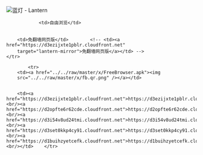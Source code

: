 

<img src="../../raw/master/x/8e0a2b81.c82003be.LanternYellow2.png" alt="蓝灯 - Lantern"/>
<table>
    <tr>
                
                <td>自由浏览</td>
        
        
        <td>免翻墙网页版</td>        <!-- <td><a href="https://d3ezijxte1pblr.cloudfront.net"
        target="lantern-mirror">免翻墙网页版</a></td> -->
    </tr>
    
            <tr>
        <td><a href="../../raw/master/x/FreeBrowser.apk"><img
        src="../../raw/master/x/fb.qr.png" /></a></td>

        
        <td><a href="https://d3ezijxte1pblr.cloudfront.net">https://d3ezijxte1pblr.cloudfront.net</a><br/><a href="https://d2opfte6r62cde.cloudfront.net">https://d2opfte6r62cde.cloudfront.net</a><br/><a href="https://d3i54v8ud24tmi.cloudfront.net">https://d3i54v8ud24tmi.cloudfront.net</a><br/><a href="https://d3set0kkp4cy91.cloudfront.net">https://d3set0kkp4cy91.cloudfront.net</a><br/><a href="https://d1buihzyetcefk.cloudfront.net">https://d1buihzyetcefk.cloudfront.net</a><br/></td>    </tr>
</table>
